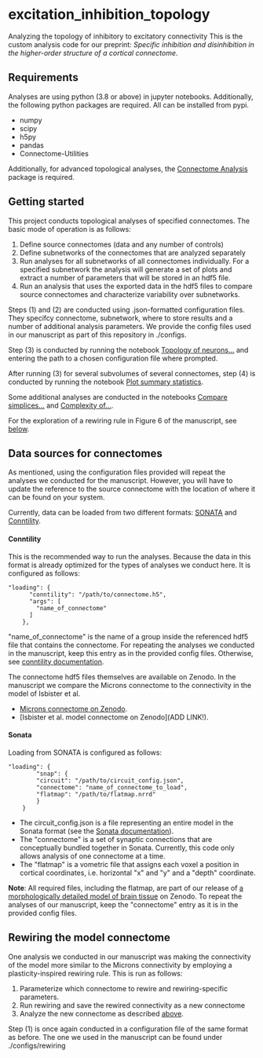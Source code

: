 # excitation_inhibition_topology
Analyzing the topology of inhibitory to excitatory connectivity
This is the custom analysis code for our preprint:
_Specific inhibition and disinhibition in the higher-order structure of a cortical connectome_.

## Requirements
Analyses are using python (3.8 or above) in jupyter notebooks. Additionally, the following python packages are required. All can be installed from pypi.
- numpy
- scipy
- h5py
- pandas
- Connectome-Utilities

Additionally, for advanced topological analyses, the [Connectome Analysis](https://github.com/danielaegassan/connectome_analysis/) package is required.

## Getting started
This project conducts topological analyses of specified connectomes. The basic mode of operation is as follows:
1. Define source connectomes (data and any number of controls)
2. Define subnetworks of the connectomes that are analyzed separately
3. Run analyses for all subnetworks of all connectomes individually. For a specified subnetwork the analysis will generate a set of plots and extract a number of parameters that will be stored in an hdf5 file.
4. Run an analysis that uses the exported data in the hdf5 files to compare source connectomes and characterize variability over subnetworks.

Steps (1) and (2) are conducted using .json-formatted configuration files. They specifcy connectome, subnetwork, where to store results and a number of additional analysis parameters. We provide the config files used in our manuscript as part of this repository in ./configs.

Step (3) is conducted by running the notebook [Topology of neurons...](./Topology%20of%20neurons%20relative%20to%20simplices.ipynb) and entering the path to a chosen configuration file where prompted.

After running (3) for several subvolumes of several connectomes, step (4) is conducted by running the notebook [Plot summary statistics](./Plot%20summary%20statistics.ipynb).

Some additional analyses are conducted in the notebooks [Compare simplices...](./Compare%20simplices%20and%20edge%20participation.ipynb) and [Complexity of...](./Complexity%20of%20neighborhoods%20in%20different%20simplex%20positions.ipynb).

For the exploration of a rewiring rule in Figure 6 of the manuscript, see [below](#rewiring-the-model-connectome).

## Data sources for connectomes
As mentioned, using the configuration files provided will repeat the analyses we conducted for the manuscript. However, you will have to update the reference to the source connectome with the location of where it can be found on your system.

Currently, data can be loaded from two different formats: [SONATA](https://doi.org/10.1371/journal.pcbi.1007696) and [Conntility](https://github.com/BlueBrain/ConnectomeUtilities).

#### Conntility
This is the recommended way to run the analyses. Because the data in this format is already optimized for the types of analyses we conduct here. It is configured as follows:
```
"loading": {
      "conntility": "/path/to/connectome.h5",
      "args": [
        "name_of_connectome"
      ]
    },
```
"name_of_connectome" is the name of a group inside the referenced hdf5 file that contains the connectome. For repeating the analyses we conducted in the manuscript, keep this entry as in the provided config files. Otherwise, see [conntility documentation](https://github.com/BlueBrain/ConnectomeUtilities/blob/main/README.md).

The connectome hdf5 files themselves are available on Zenodo. In the manuscript we compare the Microns connectome to the connectivity in the model of Isbister et al.
- [Microns connectome on Zenodo](https://zenodo.org/doi/10.5281/zenodo.8364069). 
- [Isbister et al. model connectome on Zenodo](ADD LINK!).

#### Sonata
Loading from SONATA is configured as follows:
```
"loading": {
        "snap": {
        "circuit": "/path/to/circuit_config.json",
        "connectome": "name_of_connectome_to_load",
        "flatmap": "/path/to/flatmap.nrrd"
        }
    }
```
- The circuit_config.json is a file representing an entire model in the Sonata format (see the [Sonata documentation](https://libsonata.readthedocs.io/en/stable/)).
- The "connectome" is a set of synaptic connections that are conceptually bundled together in Sonata. Currently, this code only allows analysis of one connectome at a time.
- The "flatmap" is a vometric file that assigns each voxel a position in cortical coordinates, i.e. horizontal "x" and "y" and a "depth" coordinate.

__Note__: All required files, including the flatmap, are part of our release of [a morphologically detailed model of brain tissue](https://doi.org/10.5281/zenodo.8026353) on Zenodo. To repeat the analyses of our manuscript, keep the "connectome" entry as it is in the provided config files.

## Rewiring the model connectome
One analysis we conducted in our manuscript was making the connectivity of the model more similar to the Microns connectivity by employing a plasticity-inspired rewiring rule. This is run as follows:
1. Parameterize which connectome to rewire and rewiring-specific parameters.
2. Run rewiring and save the rewired connectivity as a new connectome
3. Analyze the new connectome as described [above](#getting-started).

Step (1) is once again conducted in a configuration file of the same format as before. The one we used in the manuscript can be found under ./configs/rewiring
